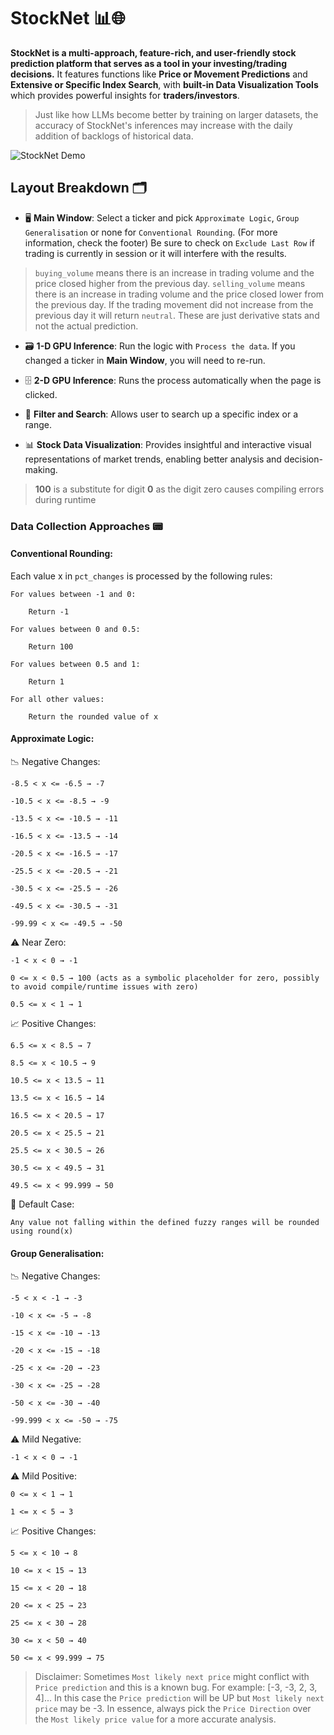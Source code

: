 # StockNet 📊🌐

**StockNet is a multi-approach, feature-rich, and user-friendly stock prediction platform that serves as a tool in your investing/trading decisions.** It features functions like **Price or Movement Predictions** and **Extensive or Specific Index Search**, with **built-in Data Visualization Tools** which provides powerful insights for **traders/investors**.

> Just like how LLMs become better by training on larger datasets, the accuracy of StockNet's inferences may increase with the daily addition of backlogs of historical data.

![StockNet Demo](https://shoterz.github.io/TOOTURNT/StockNet_Demo.gif)



## Layout Breakdown 🗂️

- 🖥️ **Main Window**: Select a ticker and pick `Approximate Logic`, `Group Generalisation` or none for `Conventional Rounding`. (For more information, check the footer)
Be sure to check on `Exclude Last Row` if trading is currently in session or it will interfere with the results.  

> `buying_volume` means there is an increase in trading volume and the price closed higher from the previous day. `selling_volume` means there is an increase in trading volume and the price closed lower from the previous day. If the trading movement did not increase from the previous day it will return `neutral`. These are just derivative stats and not the actual prediction.

- 🗃️ **1-D GPU Inference**: Run the logic with `Process the data`. If you changed a ticker in **Main Window**, you will need to re-run.

- 🗄️ **2-D GPU Inference**: Runs the process automatically when the page is clicked.

- 🔎 **Filter and Search**: Allows user to search up a specific index or a range.

- 📊 **Stock Data Visualization**: Provides insightful and interactive visual representations of market trends, enabling better analysis and decision-making.
  
> **100** is a substitute for digit **0** as the digit zero causes compiling errors during runtime

### Data Collection Approaches 📟

#### **Conventional Rounding**:
Each value x in `pct_changes` is processed by the following rules:

    For values between -1 and 0:

        Return -1

    For values between 0 and 0.5:

        Return 100

    For values between 0.5 and 1:

        Return 1

    For all other values:

        Return the rounded value of x

#### **Approximate Logic**:
📉 Negative Changes:

    -8.5 < x <= -6.5 → -7

    -10.5 < x <= -8.5 → -9

    -13.5 < x <= -10.5 → -11

    -16.5 < x <= -13.5 → -14

    -20.5 < x <= -16.5 → -17

    -25.5 < x <= -20.5 → -21

    -30.5 < x <= -25.5 → -26

    -49.5 < x <= -30.5 → -31

    -99.99 < x <= -49.5 → -50

⚠️ Near Zero:

    -1 < x < 0 → -1

    0 <= x < 0.5 → 100 (acts as a symbolic placeholder for zero, possibly to avoid compile/runtime issues with zero)

    0.5 <= x < 1 → 1

📈 Positive Changes:

    6.5 <= x < 8.5 → 7

    8.5 <= x < 10.5 → 9

    10.5 <= x < 13.5 → 11

    13.5 <= x < 16.5 → 14

    16.5 <= x < 20.5 → 17

    20.5 <= x < 25.5 → 21

    25.5 <= x < 30.5 → 26

    30.5 <= x < 49.5 → 31

    49.5 <= x < 99.999 → 50

🧮 Default Case:

    Any value not falling within the defined fuzzy ranges will be rounded using round(x)

#### **Group Generalisation**: 
  📉 Negative Changes:

    -5 < x < -1 → -3

    -10 < x <= -5 → -8

    -15 < x <= -10 → -13

    -20 < x <= -15 → -18

    -25 < x <= -20 → -23

    -30 < x <= -25 → -28

    -50 < x <= -30 → -40

    -99.999 < x <= -50 → -75

⚠️ Mild Negative:

    -1 < x < 0 → -1

⚠️ Mild Positive:

    0 <= x < 1 → 1

    1 <= x < 5 → 3

📈 Positive Changes:

    5 <= x < 10 → 8

    10 <= x < 15 → 13

    15 <= x < 20 → 18

    20 <= x < 25 → 23

    25 <= x < 30 → 28

    30 <= x < 50 → 40

    50 <= x < 99.999 → 75


> Disclaimer: 
> Sometimes `Most likely next price` might conflict with `Price prediction` and this is a known bug. For example: [-3, -3, 2, 3, 4]... In this case the `Price prediction` will be UP but `Most likely next price` may be -3. In essence, always pick the `Price Direction` over the `Most likely price value` for a more accurate analysis.